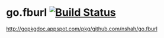 go.fburl [![Build Status](https://secure.travis-ci.org/nshah/go.fburl.png)](http://travis-ci.org/nshah/go.fburl)
========

http://gopkgdoc.appspot.com/pkg/github.com/nshah/go.fburl

